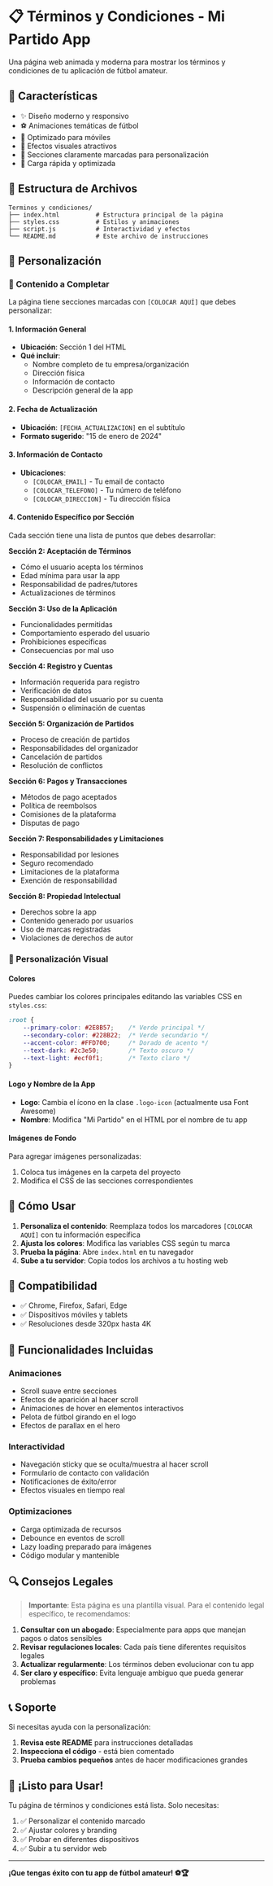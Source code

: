 # 📋 Términos y Condiciones - Mi Partido App

Una página web animada y moderna para mostrar los términos y condiciones de tu aplicación de fútbol amateur.

## 🎯 Características

- ✨ Diseño moderno y responsivo
- ⚽ Animaciones temáticas de fútbol
- 📱 Optimizado para móviles
- 🎨 Efectos visuales atractivos
- 📝 Secciones claramente marcadas para personalización
- 🚀 Carga rápida y optimizada

## 📁 Estructura de Archivos

```
Terminos y condiciones/
├── index.html          # Estructura principal de la página
├── styles.css          # Estilos y animaciones
├── script.js           # Interactividad y efectos
└── README.md           # Este archivo de instrucciones
```

## 🔧 Personalización

### 📝 Contenido a Completar

La página tiene secciones marcadas con `[COLOCAR AQUÍ]` que debes personalizar:

#### 1. Información General
- **Ubicación**: Sección 1 del HTML
- **Qué incluir**:
  - Nombre completo de tu empresa/organización
  - Dirección física
  - Información de contacto
  - Descripción general de la app

#### 2. Fecha de Actualización
- **Ubicación**: `[FECHA_ACTUALIZACION]` en el subtítulo
- **Formato sugerido**: "15 de enero de 2024"

#### 3. Información de Contacto
- **Ubicaciones**:
  - `[COLOCAR_EMAIL]` - Tu email de contacto
  - `[COLOCAR_TELEFONO]` - Tu número de teléfono
  - `[COLOCAR_DIRECCION]` - Tu dirección física

#### 4. Contenido Específico por Sección

Cada sección tiene una lista de puntos que debes desarrollar:

**Sección 2: Aceptación de Términos**
- Cómo el usuario acepta los términos
- Edad mínima para usar la app
- Responsabilidad de padres/tutores
- Actualizaciones de términos

**Sección 3: Uso de la Aplicación**
- Funcionalidades permitidas
- Comportamiento esperado del usuario
- Prohibiciones específicas
- Consecuencias por mal uso

**Sección 4: Registro y Cuentas**
- Información requerida para registro
- Verificación de datos
- Responsabilidad del usuario por su cuenta
- Suspensión o eliminación de cuentas

**Sección 5: Organización de Partidos**
- Proceso de creación de partidos
- Responsabilidades del organizador
- Cancelación de partidos
- Resolución de conflictos

**Sección 6: Pagos y Transacciones**
- Métodos de pago aceptados
- Política de reembolsos
- Comisiones de la plataforma
- Disputas de pago

**Sección 7: Responsabilidades y Limitaciones**
- Responsabilidad por lesiones
- Seguro recomendado
- Limitaciones de la plataforma
- Exención de responsabilidad

**Sección 8: Propiedad Intelectual**
- Derechos sobre la app
- Contenido generado por usuarios
- Uso de marcas registradas
- Violaciones de derechos de autor

### 🎨 Personalización Visual

#### Colores
Puedes cambiar los colores principales editando las variables CSS en `styles.css`:

```css
:root {
    --primary-color: #2E8B57;    /* Verde principal */
    --secondary-color: #228B22;  /* Verde secundario */
    --accent-color: #FFD700;     /* Dorado de acento */
    --text-dark: #2c3e50;        /* Texto oscuro */
    --text-light: #ecf0f1;       /* Texto claro */
}
```

#### Logo y Nombre de la App
- **Logo**: Cambia el ícono en la clase `.logo-icon` (actualmente usa Font Awesome)
- **Nombre**: Modifica "Mi Partido" en el HTML por el nombre de tu app

#### Imágenes de Fondo
Para agregar imágenes personalizadas:
1. Coloca tus imágenes en la carpeta del proyecto
2. Modifica el CSS de las secciones correspondientes

## 🚀 Cómo Usar

1. **Personaliza el contenido**: Reemplaza todos los marcadores `[COLOCAR AQUÍ]` con tu información específica
2. **Ajusta los colores**: Modifica las variables CSS según tu marca
3. **Prueba la página**: Abre `index.html` en tu navegador
4. **Sube a tu servidor**: Copia todos los archivos a tu hosting web

## 📱 Compatibilidad

- ✅ Chrome, Firefox, Safari, Edge
- ✅ Dispositivos móviles y tablets
- ✅ Resoluciones desde 320px hasta 4K

## 🎯 Funcionalidades Incluidas

### Animaciones
- Scroll suave entre secciones
- Efectos de aparición al hacer scroll
- Animaciones de hover en elementos interactivos
- Pelota de fútbol girando en el logo
- Efectos de parallax en el hero

### Interactividad
- Navegación sticky que se oculta/muestra al hacer scroll
- Formulario de contacto con validación
- Notificaciones de éxito/error
- Efectos visuales en tiempo real

### Optimizaciones
- Carga optimizada de recursos
- Debounce en eventos de scroll
- Lazy loading preparado para imágenes
- Código modular y mantenible

## 🔍 Consejos Legales

> **Importante**: Esta página es una plantilla visual. Para el contenido legal específico, te recomendamos:

1. **Consultar con un abogado**: Especialmente para apps que manejan pagos o datos sensibles
2. **Revisar regulaciones locales**: Cada país tiene diferentes requisitos legales
3. **Actualizar regularmente**: Los términos deben evolucionar con tu app
4. **Ser claro y específico**: Evita lenguaje ambiguo que pueda generar problemas

## 📞 Soporte

Si necesitas ayuda con la personalización:

1. **Revisa este README** para instrucciones detalladas
2. **Inspecciona el código** - está bien comentado
3. **Prueba cambios pequeños** antes de hacer modificaciones grandes

## 🎉 ¡Listo para Usar!

Tu página de términos y condiciones está lista. Solo necesitas:

1. ✅ Personalizar el contenido marcado
2. ✅ Ajustar colores y branding
3. ✅ Probar en diferentes dispositivos
4. ✅ Subir a tu servidor web

---

**¡Que tengas éxito con tu app de fútbol amateur! ⚽🏆**
